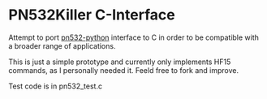 # PN532Killer C-Interface

Attempt to port [pn532-python](https://github.com/whywilson/pn532-python) interface
to C in order to be compatible with a broader range of applications.

This is just a simple prototype and currently only implements HF15 commands,
as I personally needed it. Feeld free to fork and improve.

Test code is in pn532_test.c



